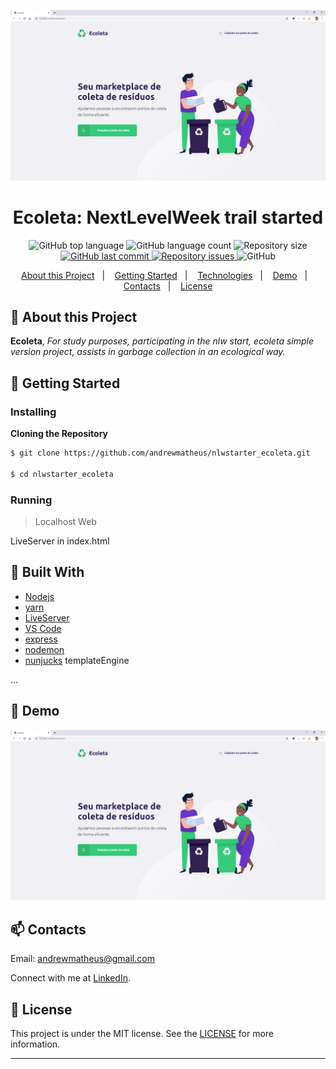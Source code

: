 ![EcoletaDashboard](https://github.com/andrewmatheus/nlwstarter_ecoleta/blob/master/EcoletaStarter.png)

<h1 align="center">
  Ecoleta: NextLevelWeek trail started
</h1>  

<p align="center">
  <img alt="GitHub top language" src="https://img.shields.io/github/languages/top/andrewmatheus/nlwstarter_ecoleta.svg">

  <img alt="GitHub language count" src="https://img.shields.io/github/languages/count/andrewmatheus/nlwstarter_ecoleta.svg">

  <img alt="Repository size" src="https://img.shields.io/github/repo-size/andrewmatheus/nlwstarter_ecoleta.svg">
  <a href="https://github.com/andrewmatheus/nlwstarter_ecoleta/commits/master">
    <img alt="GitHub last commit" src="https://img.shields.io/github/last-commit/andrewmatheus/nlwstarter_ecoleta.svg">
  </a>

  <a href="https://github.com/andrewmatheus/nlwstarter_ecoleta/issues">
    <img alt="Repository issues" src="https://img.shields.io/github/issues/andrewmatheus/nlwstarter_ecoleta.svg">
  </a>

  <img alt="GitHub" src="https://img.shields.io/github/license/andrewmatheus/gobaber11.svg">
</p>
   
<p align="center">
  <a href="#notebook-About-this-Project">About this Project</a>&nbsp;&nbsp;&nbsp;|&nbsp;&nbsp;&nbsp;
  <a href="#rocket-Getting-Started">Getting Started</a>&nbsp;&nbsp;&nbsp;|&nbsp;&nbsp;&nbsp;
  <a href="#hammer-Built-With">Technologies</a>&nbsp;&nbsp;&nbsp;|&nbsp;&nbsp;&nbsp;
  <a href="#art-Demo">Demo</a>&nbsp;&nbsp;&nbsp;|&nbsp;&nbsp;&nbsp;
  <a href="#mailbox-Contacts">Contacts</a>&nbsp;&nbsp;&nbsp;|&nbsp;&nbsp;&nbsp;  
  <a href="#memo-license">License</a>
</p>   
   
   
## :notebook: About this Project

**Ecoleta**, *For study purposes, participating in the nlw start, ecoleta simple version project, assists in garbage collection in an ecological way.* 

## :rocket: Getting Started

### Installing

**Cloning the Repository**

```bash
$ git clone https://github.com/andrewmatheus/nlwstarter_ecoleta.git

$ cd nlwstarter_ecoleta

```

### Running

> Localhost Web

LiveServer in index.html

## :hammer: Built With

- [Nodejs](https://nodejs.org/en/)
- [yarn](https://yarnpkg.com/)
- [LiveServer](https://marketplace.visualstudio.com/items?itemName=ritwickdey.LiveServer)
- [VS Code](https://code.visualstudio.com/)
- [express](https://expressjs.com/)
- [nodemon](https://nodemon.io/)
- [nunjucks](https://mozilla.github.io/nunjucks/) templateEngine

...
  
## :art: Demo

![EcoletaDashboard](https://github.com/andrewmatheus/nlwstarter_ecoleta/blob/master/EcoletaStarter.png)

## :mailbox: Contacts

Email: andrewmatheus@gmail.com

Connect with me at [LinkedIn](https://www.linkedin.com/in/andrew-cabral-developer/).

## :memo: License
This project is under the MIT license. See the [LICENSE](https://github.com/andrewmatheus/gobaber11/blob/master/LICENSE) for more information.
  
------------------
